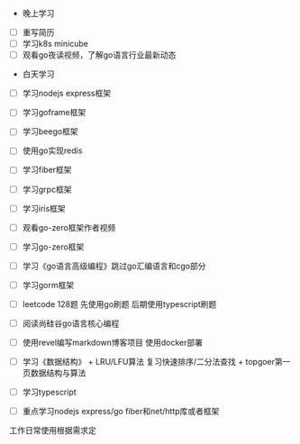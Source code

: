 + 晚上学习

- [ ] 重写简历
- [ ] 学习k8s minicube
- [ ] 观看go夜读视频，了解go语言行业最新动态

+ 白天学习

- [ ] 学习nodejs express框架
- [ ] 学习goframe框架
- [ ] 学习beego框架
- [ ] 使用go实现redis
- [ ] 学习fiber框架
- [ ] 学习grpc框架
- [ ] 学习iris框架
- [ ] 观看go-zero框架作者视频
- [ ] 学习go-zero框架
- [ ] 学习《go语言高级编程》跳过go汇编语言和cgo部分
- [ ] 学习gorm框架
- [ ] leetcode 128题 先使用go刷题 后期使用typescript刷题
- [ ] 阅读尚硅谷go语言核心编程
- [ ] 使用revel编写markdown博客项目 使用docker部署
- [ ] 学习《数据结构》 + LRU/LFU算法 复习快速排序/二分法查找 + topgoer第一页数据结构与算法
- [ ] 学习typescript
- [ ] 重点学习nodejs express/go fiber和net/http库或者框架



工作日常使用根据需求定

